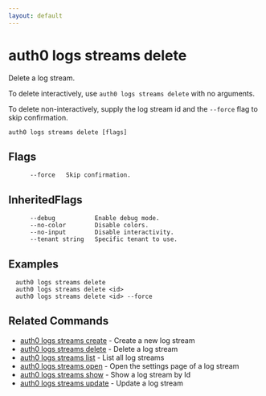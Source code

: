 ```yaml
---
layout: default
---
```

# auth0 logs streams delete

Delete a log stream.

To delete interactively, use `auth0 logs streams delete` with no arguments.

To delete non-interactively, supply the log stream id and the `--force` flag to skip confirmation.

```
auth0 logs streams delete [flags]
```


## Flags

```
      --force   Skip confirmation.
```


## InheritedFlags

```
      --debug           Enable debug mode.
      --no-color        Disable colors.
      --no-input        Disable interactivity.
      --tenant string   Specific tenant to use.
```

## Examples

```
  auth0 logs streams delete
  auth0 logs streams delete <id>
  auth0 logs streams delete <id> --force
```


## Related Commands

- [auth0 logs streams create](auth0_logs_streams_create.md) - Create a new log stream
- [auth0 logs streams delete](auth0_logs_streams_delete.md) - Delete a log stream
- [auth0 logs streams list](auth0_logs_streams_list.md) - List all log streams
- [auth0 logs streams open](auth0_logs_streams_open.md) - Open the settings page of a log stream
- [auth0 logs streams show](auth0_logs_streams_show.md) - Show a log stream by Id
- [auth0 logs streams update](auth0_logs_streams_update.md) - Update a log stream


